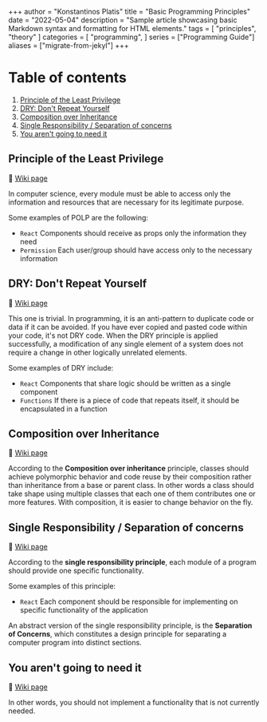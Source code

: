 +++
author = "Konstantinos Platis"
title = "Basic Programming Principles"
date = "2022-05-04"
description = "Sample article showcasing basic Markdown syntax and formatting for HTML elements."
tags = [
    "principles",
    "theory"
]
categories = [
    "programming",
]
series = ["Programming Guide"]
aliases = ["migrate-from-jekyl"]
+++

# Table of contents
1. [Principle of the Least Privilege](#principle-of-the-least-privilege)
2. [DRY: Don't Repeat Yourself](#dry-dont-repeat-yourself)
3. [Composition over Inheritance](#composition-over-inheritance)
4. [Single Responsibility / Separation of concerns](#single-responsibility--separation-of-concerns)
5. [You aren't going to need it](#you-arent-going-to-need-it)

## Principle of the Least Privilege

📖 [Wiki page](https://en.wikipedia.org/wiki/Principle_of_least_privilege)

In computer science, every module must be able to access only the information and resources that are necessary for 
its legitimate purpose.

Some examples of POLP are the following:

- `React` Components should receive as props only the information they need
- `Permission` Each user/group should have access only to the necessary information

## DRY: Don't Repeat Yourself

📖 [Wiki page](https://en.wikipedia.org/wiki/Don%27t_repeat_yourself)

This one is trivial. In programming, it is an anti-pattern to duplicate code or data if it can be avoided. If you have
ever copied and pasted code within your code, it's not DRY code. When the DRY principle is applied successfully, 
a modification of any single element of a system does not require a change in other logically unrelated elements.

Some examples of DRY include:

- `React` Components that share logic should be written as a single component
- `Functions` If there is a piece of code that repeats itself, it should be encapsulated in a function

## Composition over Inheritance

📖 [Wiki page](https://en.wikipedia.org/wiki/Composition_over_inheritance)

According to the **Composition over inheritance** principle, classes should achieve polymorphic behavior and code reuse
by their composition rather than inheritance from a base or parent class. In other words a class should take shape using
multiple classes that each one of them contributes one or more features. With composition, it is easier to change behavior
on the fly.

## Single Responsibility / Separation of concerns

📖 [Wiki page](https://en.wikipedia.org/wiki/Single-responsibility_principle)

According to the **single responsibility principle**, each module of a program should provide one specific functionality.

Some examples of this principle:

- `React` Each component should be responsible for implementing on specific functionality of the application

An abstract version of the single responsibility principle, is the **Separation of Concerns**, which constitutes a design
principle for separating a computer program into distinct sections.

## You aren't going to need it

📖 [Wiki page](https://en.wikipedia.org/wiki/You_aren%27t_gonna_need_it)

In other words, you should not implement a functionality that is not currently needed.

